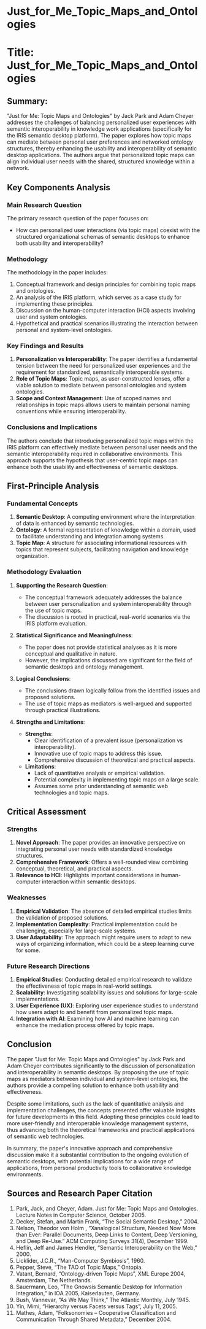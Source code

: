 # Just_for_Me_Topic_Maps_and_Ontologies

# Title: Just_for_Me_Topic_Maps_and_Ontologies

## Summary:
"Just for Me: Topic Maps and Ontologies" by Jack Park and Adam Cheyer addresses the challenges of balancing personalized user experiences with semantic interoperability in knowledge work applications (specifically for the IRIS semantic desktop platform). The paper explores how topic maps can mediate between personal user preferences and networked ontology structures, thereby enhancing the usability and interoperability of semantic desktop applications. The authors argue that personalized topic maps can align individual user needs with the shared, structured knowledge within a network.

## Key Components Analysis

### Main Research Question

The primary research question of the paper focuses on:
- How can personalized user interactions (via topic maps) coexist with the structured organizational schemas of semantic desktops to enhance both usability and interoperability?

### Methodology

The methodology in the paper includes:
1. Conceptual framework and design principles for combining topic maps and ontologies.
2. An analysis of the IRIS platform, which serves as a case study for implementing these principles.
3. Discussion on the human-computer interaction (HCI) aspects involving user and system ontologies.
4. Hypothetical and practical scenarios illustrating the interaction between personal and system-level ontologies.

### Key Findings and Results

1. **Personalization vs Interoperability**: The paper identifies a fundamental tension between the need for personalized user experiences and the requirement for standardized, semantically interoperable systems.
2. **Role of Topic Maps**: Topic maps, as user-constructed lenses, offer a viable solution to mediate between personal ontologies and system ontologies.
3. **Scope and Context Management**: Use of scoped names and relationships in topic maps allows users to maintain personal naming conventions while ensuring interoperability.

### Conclusions and Implications

The authors conclude that introducing personalized topic maps within the IRIS platform can effectively mediate between personal user needs and the semantic interoperability required in collaborative environments. This approach supports the hypothesis that user-centric topic maps can enhance both the usability and effectiveness of semantic desktops.

## First-Principle Analysis

### Fundamental Concepts

1. **Semantic Desktop**: A computing environment where the interpretation of data is enhanced by semantic technologies.
2. **Ontology**: A formal representation of knowledge within a domain, used to facilitate understanding and integration among systems.
3. **Topic Map**: A structure for associating informational resources with topics that represent subjects, facilitating navigation and knowledge organization.

### Methodology Evaluation

1. **Supporting the Research Question**:
   - The conceptual framework adequately addresses the balance between user personalization and system interoperability through the use of topic maps.
   - The discussion is rooted in practical, real-world scenarios via the IRIS platform evaluation.

2. **Statistical Significance and Meaningfulness**: 
   - The paper does not provide statistical analyses as it is more conceptual and qualitative in nature.
   - However, the implications discussed are significant for the field of semantic desktops and ontology management.

3. **Logical Conclusions**:
   - The conclusions drawn logically follow from the identified issues and proposed solutions.
   - The use of topic maps as mediators is well-argued and supported through practical illustrations.

4. **Strengths and Limitations**:
   - **Strengths**:
     - Clear identification of a prevalent issue (personalization vs interoperability).
     - Innovative use of topic maps to address this issue.
     - Comprehensive discussion of theoretical and practical aspects.
   - **Limitations**:
     - Lack of quantitative analysis or empirical validation.
     - Potential complexity in implementing topic maps on a large scale.
     - Assumes some prior understanding of semantic web technologies and topic maps.

## Critical Assessment

### Strengths

1. **Novel Approach**: The paper provides an innovative perspective on integrating personal user needs with standardized knowledge structures.
2. **Comprehensive Framework**: Offers a well-rounded view combining conceptual, theoretical, and practical aspects.
3. **Relevance to HCI**: Highlights important considerations in human-computer interaction within semantic desktops.

### Weaknesses

1. **Empirical Validation**: The absence of detailed empirical studies limits the validation of proposed solutions.
2. **Implementation Complexity**: Practical implementation could be challenging, especially for large-scale systems.
3. **User Adaptability**: The approach might require users to adapt to new ways of organizing information, which could be a steep learning curve for some.

### Future Research Directions

1. **Empirical Studies**: Conducting detailed empirical research to validate the effectiveness of topic maps in real-world settings.
2. **Scalability**: Investigating scalability issues and solutions for large-scale implementations.
3. **User Experience (UX)**: Exploring user experience studies to understand how users adapt to and benefit from personalized topic maps.
4. **Integration with AI**: Examining how AI and machine learning can enhance the mediation process offered by topic maps.

## Conclusion

The paper "Just for Me: Topic Maps and Ontologies" by Jack Park and Adam Cheyer contributes significantly to the discussion of personalization and interoperability in semantic desktops. By proposing the use of topic maps as mediators between individual and system-level ontologies, the authors provide a compelling solution to enhance both usability and effectiveness. 

Despite some limitations, such as the lack of quantitative analysis and implementation challenges, the concepts presented offer valuable insights for future developments in this field. Adopting these principles could lead to more user-friendly and interoperable knowledge management systems, thus advancing both the theoretical frameworks and practical applications of semantic web technologies.

In summary, the paper's innovative approach and comprehensive discussion make it a substantial contribution to the ongoing evolution of semantic desktops, with potential implications for a wide range of applications, from personal productivity tools to collaborative knowledge environments.

## Sources and Research Paper Citation
1. Park, Jack, and Cheyer, Adam. Just for Me: Topic Maps and Ontologies. Lecture Notes in Computer Science, October 2005.
2. Decker, Stefan, and Martin Frank, “The Social Semantic Desktop,” 2004.
3. Nelson, Theodor von Holm , “Xanalogical Structure, Needed Now More than Ever: Parallel Documents, Deep Links to Content, Deep  Versioning, and Deep Re-Use.” ACM Computing Surveys 31(4), December 1999.
4. Heflin, Jeff and James Hendler, “Semantic Interoperability on the Web,” 2000.
5. Licklider, J.C.R., “Man-Computer Symbiosis”, 1960.
6. Pepper, Steve, “The TAO of Topic Maps,” Ontopia.
7. Vatant, Bernard, “Ontology-driven Topic Maps”, XML Europe 2004, Amsterdam, The Netherlands.
8. Sauermann, Leo, “The Gnowsis Semantic Desktop for Information Integration,” in IOA 2005, Kaiserlauten, Germany.
9. Bush, Vannevar, “As We May Think,” The Atlantic Monthly, July 1945.
10. Yin, Mimi, “Hierarchy versus Facets versus Tags”, July 11, 2005.
11. Mathes, Adam, “Folksonomies – Cooperative Classification and Communication Through Shared Metadata,” December 2004.
